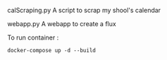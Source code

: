 calScraping.py 
A script to scrap my shool's calendar

webapp.py 
A webapp to create a flux

To run container :
```
docker-compose up -d --build
```

<!-- To see cron log :
```
tail -f /var/log/crontab-edt-scrap.log
``` -->